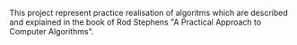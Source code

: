 This project represent practice realisation of algoritms which are described and explained in the book of Rod Stephens "A Practical Approach to Computer Algorithms".